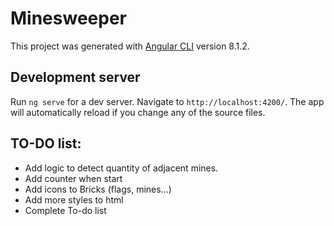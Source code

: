 # Minesweeper

This project was generated with [Angular CLI](https://github.com/angular/angular-cli) version 8.1.2.

## Development server

Run `ng serve` for a dev server. Navigate to `http://localhost:4200/`. The app will automatically reload if you change any of the source files.

## TO-DO list:
- Add logic to detect quantity of adjacent mines.
- Add counter when start
- Add icons to Bricks (flags, mines...)
- Add more styles to html
- Complete To-do list
